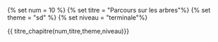
{% set num = 10 %}
{% set titre = "Parcours sur les arbres"%}
{% set theme = "sd" %}
{% set niveau = "terminale"%} 


{{ titre_chapitre(num,titre,theme,niveau)}}

